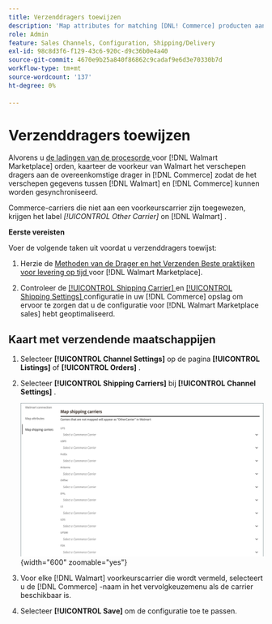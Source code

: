 ```yaml
---
title: Verzenddragers toewijzen
description: 'Map attributes for matching [DNL! Commerce] producten aan bestaande  [!DNL Walmart Marketplace]  lijsten en het synchroniseren van gegevens tussen  [!DNL Channel Manager]  en  [!DNL Walmart].'
role: Admin
feature: Sales Channels, Configuration, Shipping/Delivery
exl-id: 98c8d3f6-f129-43c6-920c-d9c36b0e4a40
source-git-commit: 4670e9b25a840f86862c9cadaf9e6d3e70330b7d
workflow-type: tm+mt
source-wordcount: '137'
ht-degree: 0%

---
```



# Verzenddragers toewijzen

Alvorens u [ de ladingen van de procesorde ](process-orders.md#ship-an-order) voor [!DNL Walmart Marketplace] orden, kaarteer de voorkeur van Walmart het verschepen dragers aan de overeenkomstige drager in [!DNL Commerce] zodat de het verschepen gegevens tussen [!DNL Walmart] en [!DNL Commerce] kunnen worden gesynchroniseerd.

Commerce-carriers die niet aan een voorkeurscarrier zijn toegewezen, krijgen het label *[!UICONTROL Other Carrier]* on [!DNL Walmart] .

**Eerste vereisten**

Voer de volgende taken uit voordat u verzenddragers toewijst:

1. Herzie de [ Methoden van de Drager en het Verzenden Beste praktijken voor levering op tijd ](https://sellerhelp.walmart.com/s/guide?article=000009473) voor [!DNL Walmart Marketplace].

1. Controleer de [[!UICONTROL Shipping Carrier] ](https://experienceleague.adobe.com/docs/commerce-admin/stores-sales/delivery/shipping-carriers/carriers.html) en [[!UICONTROL Shipping Settings] ](https://experienceleague.adobe.com/docs/commerce-admin/config/sales/shipping-settings.html) configuratie in uw [!DNL Commerce] opslag om ervoor te zorgen dat u de configuratie voor [!DNL Walmart Marketplace sales] hebt geoptimaliseerd.

## Kaart met verzendende maatschappijen

1. Selecteer **[!UICONTROL Channel Settings]** op de pagina **[!UICONTROL Listings]** of **[!UICONTROL Orders]** .

1. Selecteer **[!UICONTROL Shipping Carriers]** bij **[!UICONTROL Channel Settings]** .

   ![ Kaart verzendende dragers ](assets/map-shipping-carriers.png){width="600" zoomable="yes"}

1. Voor elke [!DNL Walmart] voorkeurscarrier die wordt vermeld, selecteert u de [!DNL Commerce] -naam in het vervolgkeuzemenu als de carrier beschikbaar is.

1. Selecteer **[!UICONTROL Save]** om de configuratie toe te passen.

